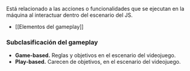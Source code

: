 Está relacionado a las acciones o funcionalidades que se ejecutan en la máquina al interactuar dentro del escenario del JS.
- [[Elementos del gameplay]]
### Subclasificación del gameplay
- **Game-based.** Reglas y objetivos en el escenario del videojuego.
- **Play-based.** Carecen de objetivos, en el escenario del videojuego.